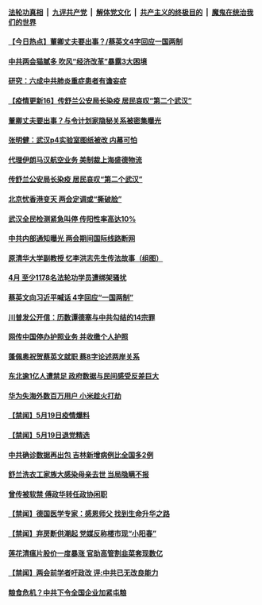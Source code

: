 ####  [法轮功真相](../../../../basic/blob/master/README.md?t=05201802) &nbsp;|&nbsp; [九评共产党](../../../../9ping.md/blob/master/README.md?t=05201802) &nbsp;|&nbsp; [解体党文化](../../../../jtdwh.md/blob/master/README.md?t=05201802)  &nbsp;|&nbsp; [共产主义的终极目的](../../../../gczydzjmd.md/blob/master/README.md?t=05201802) &nbsp;|&nbsp; [魔鬼在统治我们的世界](../../../../mgztzwmdsj.md/blob/master/README.md?t=05201802) 

#### [【今日热点】董卿丈夫要出事？/蔡英文4字回应一国两制](../pages/prog204/a102851628.md?t=05201802) 

#### [中共两会猫腻多 吹风“经济改革”暴露3大困境](../pages/prog204/a102851639.md?t=05201802) 

#### [研究：六成中共肺炎重症患者有谵妄症](../pages/prog204/a102851661.md?t=05201802) 

#### [【疫情更新16】传舒兰公安局长染疫 居民哀叹“第二个武汉”](../pages/prog204/a102849540.md?t=05201802) 

#### [董卿丈夫要出事？与令计划家隐秘关系被密集曝光](../pages/prog204/a102851570.md?t=05201802) 

#### [张明健：武汉p4实验室图纸被改 内幕可怕](../pages/prog204/a102851571.md?t=05201802) 

#### [代理伊朗马汉航空业务 美制裁上海盛德物流](../pages/prog204/a102851534.md?t=05201802) 

#### [传舒兰公安局长染疫 居民哀叹“第二个武汉”](../pages/prog204/a102851515.md?t=05201802) 

#### [北京忧香港变天 两会定调或“撕破脸”](../pages/prog204/a102851511.md?t=05201802) 

#### [武汉全民检测紧急叫停 传阳性率高达10%](../pages/prog204/a102851488.md?t=05201802) 

#### [中共内部通知曝光 两会期间国际线路断网](../pages/prog204/a102851463.md?t=05201802) 

#### [原清华大学副教授 忆李洪志先生传法故事（组图）](../pages/prog204/a102851469.md?t=05201802) 

#### [4月 至少1178名法轮功学员遭绑架骚扰](../pages/prog204/a102851392.md?t=05201802) 

#### [蔡英文向习近平喊话 4字回应“一国两制”](../pages/prog204/a102851363.md?t=05201802) 

#### [川普发公开信：历数谭德塞与中共勾结的14宗罪](../pages/prog204/a102851343.md?t=05201802) 

#### [网传中国停办护照业务 并收缴个人护照](../pages/prog204/a102851251.md?t=05201802) 

#### [蓬佩奥祝贺蔡英文就职 蔡8字论述两岸关系](../pages/prog204/a102851219.md?t=05201802) 

#### [东北逾1亿人遭禁足 政府数据与民间感受反差巨大](../pages/prog204/a102851050.md?t=05201802) 


#### [华为失海外数百万用户 小米趁火打劫](../pages/prog204/a102851145.md?t=05201802) 

#### [【禁闻】5月19日疫情爆料](../pages/prog204/a102851095.md?t=05201802) 

#### [【禁闻】5月19日退党精选](../pages/prog204/a102851083.md?t=05201802) 

#### [中共确诊数据再出包 吉林新增病例比全国多2例](../pages/prog204/a102850957.md?t=05201802) 

#### [舒兰洗衣工家族大感染母亲去世 当局隐瞒不报](../pages/prog204/a102850995.md?t=05201802) 

#### [曾传被软禁 傅政华转任政协闲职](../pages/prog204/a102850987.md?t=05201802) 

#### [【禁闻】德国医学专家：感恩师父  找到生命升华之路](../pages/prog204/a102850988.md?t=05201802) 

#### [【禁闻】弃房断供潮起 党媒反称楼市现“小阳春”](../pages/prog204/a102850968.md?t=05201802) 

#### [莲花清瘟片股价一度暴涨 官助高管割韭菜套现数亿](../pages/prog204/a102850961.md?t=05201802) 

#### [【禁闻】两会前学者吁政改 评:中共已无改良能力](../pages/prog204/a102850958.md?t=05201802) 

#### [粮食危机？中共下令全国企业加紧屯粮](../pages/prog204/a102850821.md?t=05201802) 


